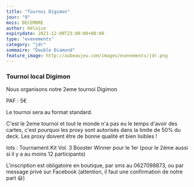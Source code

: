 ```yaml
---
title: "Tournoi Digimon"
jour: "9"
mois: DECEMBRE
author: Héloïse
expirydate: 2021-12-09T23:00:00+00:00
type: "evenements"
category: "jdr"
sommaire: "Double Diamond"
feature_image: http://aubeaujeu.com/images/evenements/jdr.png
---
```

### Tournoi local Digimon

Nous organisons notre 2eme tournoi Digimon

PAF : 5€

Le tournoi sera au format standard.

C'est le 2eme tournoi et tout le monde n'a pas eu le temps d'avoir des cartes, c'est pourquoi les proxy sont autorisés dans la limite de 50% du deck. Les proxy doivent être de bonne qualité et bien lisibles !

lots :
Tournament Kit Vol. 3
Booster Winner pour le 1er (pour le 2ème aussi si il y a au moins 12 participants)

L'inscription est obligatoire en boutique, par sms au 0627098873, ou par message privé sur Facebook (attention, il faut une confirmation de notre part 😃)
